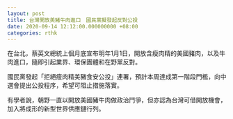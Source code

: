 ```yaml
---
layout: post
title: 台灣開放美豬牛肉進口　國民黨擬發起反對公投
date: 2020-09-14 12:12:00.000000000 +08:00
categories: rthk
---
```


在台北，蔡英文總統上個月底宣布明年1月1日，開放含瘦肉精的美國豬肉，以及牛肉進口，隨即引起業界、環保團體和在野黨反對。

國民黨發起「拒絕瘦肉精美豬食安公投」連署，預計本周達成第一階段門檻，向中選會提出公投程序，希望可阻止措施落實。

有學者說，朝野一直以開放美國豬牛肉做政治鬥爭，但亦認為台灣可借開放機會，加入將成形的新型世界供應鏈行列。
